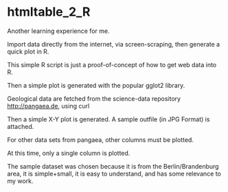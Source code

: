 htmltable_2_R
=============
Another learning experience for me.

Import data directly from the internet, via screen-scraping, then generate a quick plot in R.

This simple R script is just a proof-of-concept of how to get web data into R. 

Then a simple plot is generated with the popular gglot2 library.

Geological data are fetched from the science-data repository http://pangaea.de, using curl

Then a simple X-Y plot is generated. A sample outfile (in JPG Format) is attached.

For other data sets from pangaea, other columns must be plotted. 

At this time, only a single column is plotted.

The sample dataset was chosen because it is from the Berlin/Brandenburg area, 
it is simple+small, it is easy to understand, and has some relevance to my work.
